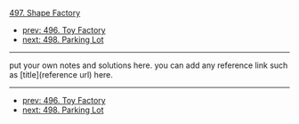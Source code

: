 [497. Shape Factory](http://www.lintcode.com/problem/shape-factory)

- [prev: 496. Toy Factory](496-toy-factory.md)
- [next: 498. Parking Lot](498-parking-lot.md)

---

put your own notes and solutions here.
you can add any reference link such as [title](reference url) here.

---

- [prev: 496. Toy Factory](496-toy-factory.md)
- [next: 498. Parking Lot](498-parking-lot.md)

